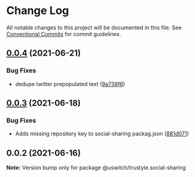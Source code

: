 # Change Log

All notable changes to this project will be documented in this file.
See [Conventional Commits](https://conventionalcommits.org) for commit guidelines.

## [0.0.4](https://github.com/uswitch/trustyle/compare/@uswitch/trustyle.social-sharing@0.0.3...@uswitch/trustyle.social-sharing@0.0.4) (2021-06-21)


### Bug Fixes

* dedupe twitter prepopulated text ([9a738f6](https://github.com/uswitch/trustyle/commit/9a738f6))





## [0.0.3](https://github.com/uswitch/trustyle/compare/@uswitch/trustyle.social-sharing@0.0.2...@uswitch/trustyle.social-sharing@0.0.3) (2021-06-18)


### Bug Fixes

* Adds missing repository key to social-sharing packag.json ([881d071](https://github.com/uswitch/trustyle/commit/881d071))





## 0.0.2 (2021-06-16)

**Note:** Version bump only for package @uswitch/trustyle.social-sharing
